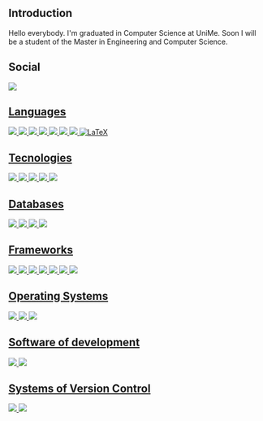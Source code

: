 <!--
**BernardoDePietro/BernardoDePietro** is a ✨ _special_ ✨ repository because its `README.md` (this file) appears on your GitHub profile.

Here are some ideas to get you started:

- 🔭 I’m currently working on ...
- 🌱 I’m currently learning ...
- 👯 I’m looking to collaborate on ...
- 🤔 I’m looking for help with ...
- 💬 Ask me about ...
- 📫 How to reach me: ...
- 😄 Pronouns: ...
- ⚡ Fun fact: ...
-->

<h2> Introduction </h2>
  <p>Hello everybody. I'm graduated in Computer Science at UniMe. Soon I will be a student of the Master in Engineering and Computer Science.<p>
<h2> Social </h2>
    <a href="https://www.linkedin.com/in/bernardo-de-pietro/"><img src="https://img.shields.io/badge/LinkedIn-0077B5?style=for-the-badge&logo=linkedin&logoColor=white">
  
  <h2> Languages </h2>
    <img src="https://img.shields.io/badge/Python-FFD43B?style=for-the-badge&logo=python&logoColor=darkgreen">
    <img src="https://img.shields.io/badge/HTML5-E34F26?style=for-the-badge&logo=html5&logoColor=white">
    <img src="https://img.shields.io/badge/CSS3-1572B6?style=for-the-badge&logo=css3&logoColor=white">
    <img src="https://img.shields.io/badge/JavaScript-323330?style=for-the-badge&logo=javascript&logoColor=F7DF1E">
    <img src="https://img.shields.io/badge/C-00599C?style=for-the-badge&logo=c&logoColor=white">
    <img src="https://img.shields.io/badge/Java-ED8B00?style=for-the-badge&logo=java&logoColor=white">
    <img src="https://img.shields.io/badge/PHP-777BB4?style=for-the-badge&logo=php&logoColor=white">
    <img alt="LaTeX" src="https://img.shields.io/badge/latex-%23008080.svg?style=for-the-badge&logo=latex&logoColor=white"/>
  <h2> Tecnologies </h2>
    <img src="https://img.shields.io/badge/Hyperledger_Fabric-2F3134?style=for-the-badge&logo=hyperledger&logoColor=white">
    <img src="https://img.shields.io/badge/IPFS-65C2CB?style=for-the-badge&logo=ipfs&logoColor=white">
    <img src="https://img.shields.io/badge/Docker-2496ED?style=for-the-badge&logo=docker&logoColor=white">
    <img src="https://img.shields.io/badge/Kubernetes-326CE5?style=for-the-badge&logo=kubernetes&logoColor=white">
    <img src="https://img.shields.io/badge/Podman-892CA0?style=for-the-badge&logo=podman&logoColor=white">
  <h2> Databases </h2>
    <img src="https://img.shields.io/badge/Microsoft%20SQL%20Server-CC2927?style=for-the-badge&logo=microsoft%20sql%20server&logoColor=white">
    <img src="https://img.shields.io/badge/MySQL-00000F?style=for-the-badge&logo=mysql&logoColor=white">
    <img src="https://img.shields.io/badge/Neo4j-008CC1?style=for-the-badge&logo=neo4j&logoColor=white">
    <img src="https://img.shields.io/badge/Apache_CouchDB-E42528?style=for-the-badge&logo=apache%20couchdb&logoColor=white">
  <h2> Frameworks </h2>
    <img src="https://img.shields.io/badge/Spring_Boot-6DB33F?style=for-the-badge&logo=spring%20boot&logoColor=white">
    <img src="https://img.shields.io/badge/React-0088CC?style=for-the-badge&logo=react&logoColor=white">
    <img src="https://img.shields.io/badge/Flask-000000?style=for-the-badge&logo=flask&logoColor=white">
    <img src="https://img.shields.io/badge/Bootstrap-563D7C?style=for-the-badge&logo=bootstrap&logoColor=white">
    <img src="https://img.shields.io/badge/Postman-FF6C37?style=for-the-badge&logo=Postman&logoColor=white">
    <img src="https://img.shields.io/badge/jquery-%230769AD.svg?style=for-the-badge&logo=jquery&logoColor=white">
    <img src="https://img.shields.io/badge/JWT-black?style=for-the-badge&logo=JSON%20web%20tokens">
  <h2> Operating Systems </h2>
    <img src="https://img.shields.io/badge/Android-3DDC84?style=for-the-badge&logo=android&logoColor=white">
    <img src="https://img.shields.io/badge/Windows-0078D6?style=for-the-badge&logo=windows&logoColor=white">
    <img src="https://img.shields.io/badge/Linux-FCC624?style=for-the-badge&logo=linux&logoColor=black">
  <h2> Software of development </h2>
    <img src="https://img.shields.io/badge/Visual_Studio_Code-0078D4?style=for-the-badge&logo=visual%20studio%20code&logoColor=white">
    <img src="https://img.shields.io/badge/Eclipse_IDE-2C2255?style=for-the-badge&logo=eclipse%20ide&logoColor=white">
  <h2> Systems of Version Control </h2>
    <img src="https://img.shields.io/badge/git-%23F05033.svg?style=for-the-badge&logo=git&logoColor=white">
    <img src="https://img.shields.io/badge/github-%23121011.svg?style=for-the-badge&logo=github&logoColor=white">
